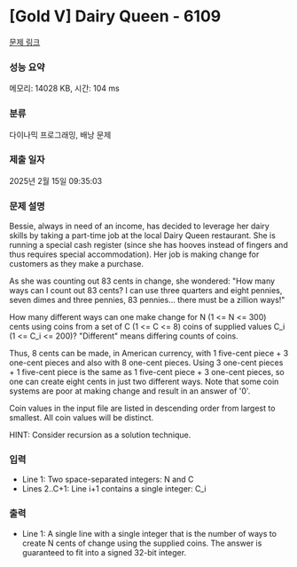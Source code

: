 # [Gold V] Dairy Queen - 6109 

[문제 링크](https://www.acmicpc.net/problem/6109) 

### 성능 요약

메모리: 14028 KB, 시간: 104 ms

### 분류

다이나믹 프로그래밍, 배낭 문제

### 제출 일자

2025년 2월 15일 09:35:03

### 문제 설명

<p>Bessie, always in need of an income, has decided to leverage her dairy skills by taking a part-time job at the local Dairy Queen restaurant. She is running a special cash register (since she has hooves instead of fingers and thus requires special accommodation). Her job is making change for customers as they make a purchase.</p>

<p>As she was counting out 83 cents in change, she wondered: "How many ways can I count out 83 cents? I can use three quarters and eight pennies, seven dimes and three pennies, 83 pennies... there must be a zillion ways!"</p>

<p>How many different ways can one make change for N (1 <= N <= 300) cents using coins from a set of C (1 <= C <= 8) coins of supplied values C_i (1 <= C_i <= 200)?  "Different" means differing counts of coins.</p>

<p>Thus, 8 cents can be made, in American currency, with 1 five-cent piece + 3 one-cent pieces and also with 8 one-cent pieces. Using 3 one-cent pieces + 1 five-cent piece is the same as 1 five-cent piece + 3 one-cent pieces, so one can create eight cents in just two different ways. Note that some coin systems are poor at making change and result in an answer of '0'.</p>

<p>Coin values in the input file are listed in descending order from largest to smallest. All coin values will be distinct.</p>

<p>HINT: Consider recursion as a solution technique.</p>

### 입력 

 <ul>
	<li>Line 1: Two space-separated integers: N and C</li>
	<li>Lines 2..C+1: Line i+1 contains a single integer: C_i</li>
</ul>

<p> </p>

### 출력 

 <ul>
	<li>Line 1: A single line with a single integer that is the number of ways to create N cents of change using the supplied coins. The answer is guaranteed to fit into a signed 32-bit integer.</li>
</ul>

<p> </p>

